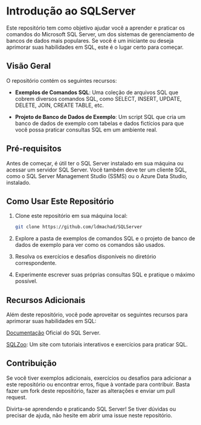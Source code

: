 # Introdução ao SQLServer

Este repositório tem como objetivo ajudar você a aprender e praticar os comandos do Microsoft SQL Server, um dos sistemas de gerenciamento de bancos de dados mais populares. Se você é um iniciante ou deseja aprimorar suas habilidades em SQL, este é o lugar certo para começar.

## Visão Geral

O repositório contém os seguintes recursos:

- **Exemplos de Comandos SQL**: Uma coleção de arquivos SQL que cobrem diversos comandos SQL, como SELECT, INSERT, UPDATE, DELETE, JOIN, CREATE TABLE, etc.
  
- **Projeto de Banco de Dados de Exemplo**: Um script SQL que cria um banco de dados de exemplo com tabelas e dados fictícios para que você possa praticar consultas SQL em um ambiente real.

## Pré-requisitos

Antes de começar, é útil ter o SQL Server instalado em sua máquina ou acessar um servidor SQL Server. Você também deve ter um cliente SQL, como o SQL Server Management Studio (SSMS) ou o Azure Data Studio, instalado.

## Como Usar Este Repositório

1. Clone este repositório em sua máquina local:

   ```bash
   git clone https://github.com/ldmachad/SQLServer
   ```
2. Explore a pasta de exemplos de comandos SQL e o projeto de banco de dados de exemplo para ver como os comandos são usados.

3. Resolva os exercícios e desafios disponíveis no diretório correspondente.

4. Experimente escrever suas próprias consultas SQL e pratique o máximo possível.

## Recursos Adicionais

Além deste repositório, você pode aproveitar os seguintes recursos para aprimorar suas habilidades em SQL:

[Documentação](https://learn.microsoft.com/en-us/sql/sql-server/?view=sql-server-ver16) Oficial do SQL Server.

[SQLZoo](https://sqlzoo.net/wiki/SQL_Tutorial): Um site com tutoriais interativos e exercícios para praticar SQL.

## Contribuição

Se você tiver exemplos adicionais, exercícios ou desafios para adicionar a este repositório ou encontrar erros, fique à vontade para contribuir. Basta fazer um fork deste repositório, fazer as alterações e enviar um pull request.

Divirta-se aprendendo e praticando SQL Server! Se tiver dúvidas ou precisar de ajuda, não hesite em abrir uma issue neste repositório.

